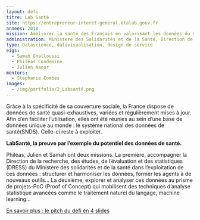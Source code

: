 ```yaml
---
layout: defi
titre: Lab Santé
site: https://entrepreneur-interet-general.etalab.gouv.fr
annees: 2018
mission: Améliorer la santé des Français en valorisant les données du système de santé
administration: Ministère des Solidarités et de la Santé, Direction de la recherche, des études, de l'évaluation et des statistiques
type: Datascience, datavisualisation, design de service
eigs:
  - Samah Ghalloussi
  - Philéas Condemine
  - Julien Naour
mentors:
  - Stéphanie Combes
images:
  - /img/portfolio/2_Labsanté.png
---
```


Grâce à la spécificité de sa couverture sociale, la France dispose de données de santé quasi-exhaustives, variées et régulièrement mises à jour. Afin d’en faciliter l’utilisation, elles ont été réunies au sein d’une base de données unique au monde : le système national des données de santé(SNDS). Celle-ci reste à exploiter.

**LabSanté, la preuve par l’exemple du potentiel des données de santé.** 

Philéas, Julien et Samah ont deux missions. La première, accompagner la Direction de la recherche, des études, de l’évaluation et des statistiques (DRESS) du Ministère des solidarités et de la santé dans l’exploitation de ces données : structurer et harmoniser les données, former les agents à de nouveaux outils… La deuxième, explorer et analyser ces données au prisme de projets-PoC (Proof of Concept) qui mobilisent des techniques d’analyse statistique avancées comme le traitement naturel du langage, machine learning…

[En savoir plus : le pitch du défi en 4 slides](https://www.slideshare.net/secret/kDdGFby5vTiBbH)
